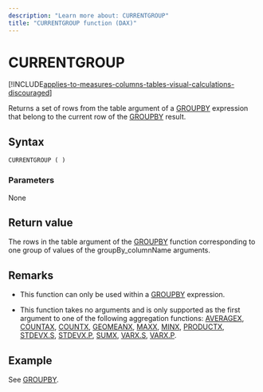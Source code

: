 ```yaml
---
description: "Learn more about: CURRENTGROUP"
title: "CURRENTGROUP function (DAX)"
---
```

# CURRENTGROUP

[!INCLUDE[applies-to-measures-columns-tables-visual-calculations-discouraged](includes/applies-to-measures-columns-tables-visual-calculations-discouraged.md)]

Returns a set of rows from the table argument of a [GROUPBY](groupby-function-dax.md) expression that belong to the current row of the [GROUPBY](groupby-function-dax.md) result.

## Syntax

```dax
CURRENTGROUP ( )
```

### Parameters

None

## Return value

The rows in the table argument of the [GROUPBY](groupby-function-dax.md) function corresponding to one group of values of the groupBy_columnName arguments.

## Remarks

- This function can only be used within a [GROUPBY](groupby-function-dax.md) expression.

- This function takes no arguments and is only supported as the first argument to one of the following aggregation functions: [AVERAGEX](averagex-function-dax.md), [COUNTAX](countax-function-dax.md), [COUNTX](countx-function-dax.md), [GEOMEANX](geomeanx-function-dax.md), [MAXX](maxx-function-dax.md), [MINX](minx-function-dax.md), [PRODUCTX](productx-function-dax.md), [STDEVX.S](stdevx-s-function-dax.md), [STDEVX.P](stdevx-s-function-dax.md), [SUMX](sumx-function-dax.md), [VARX.S](varx-s-function-dax.md), [VARX.P](varx-p-function-dax.md).

## Example

See [GROUPBY](groupby-function-dax.md).
